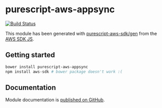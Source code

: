 # purescript-aws-appsync

[![Build Status](https://app.wercker.com/status/5909b9e96d1080804b17a28f72f87b6b/s/master)](https://app.wercker.com/project/byKey/5909b9e96d1080804b17a28f72f87b6b)

This module has been generated with [purescript-aws-sdk/gen](https://github.com/purescript-aws-sdk/gen) from the [AWS SDK JS](https://github.com/aws/aws-sdk-js).

## Getting started

```sh
bower install purescript-aws-appsync
npm install aws-sdk # bower package doesn't work :(
```

## Documentation

Module documentation is [published on GitHub](https://github.com/purescript-aws-sdk/purescript-aws-appsync/tree/master/docs).
